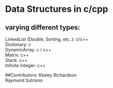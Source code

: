 # Data Structures in c/cpp
## varying different types:
LinkedList (Double, Sorting, etc..): c/c++ <br />
Dictionary: c <br />
DynamicArray: c / c++ <br />
Matrix: c++ <br />
Stack: c++ <br />
Infinite Integer: c++ <br />
 

##Contributors:
Kesley Richardson <br />
Raymond Sutrisno <br />
